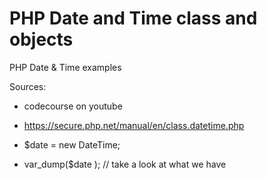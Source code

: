 # PHP Date and Time class and objects
PHP Date &amp; Time examples

Sources:
* codecourse on youtube
* https://secure.php.net/manual/en/class.datetime.php

* $date = new DateTime;
* var_dump($date ); // take a look at what we have
